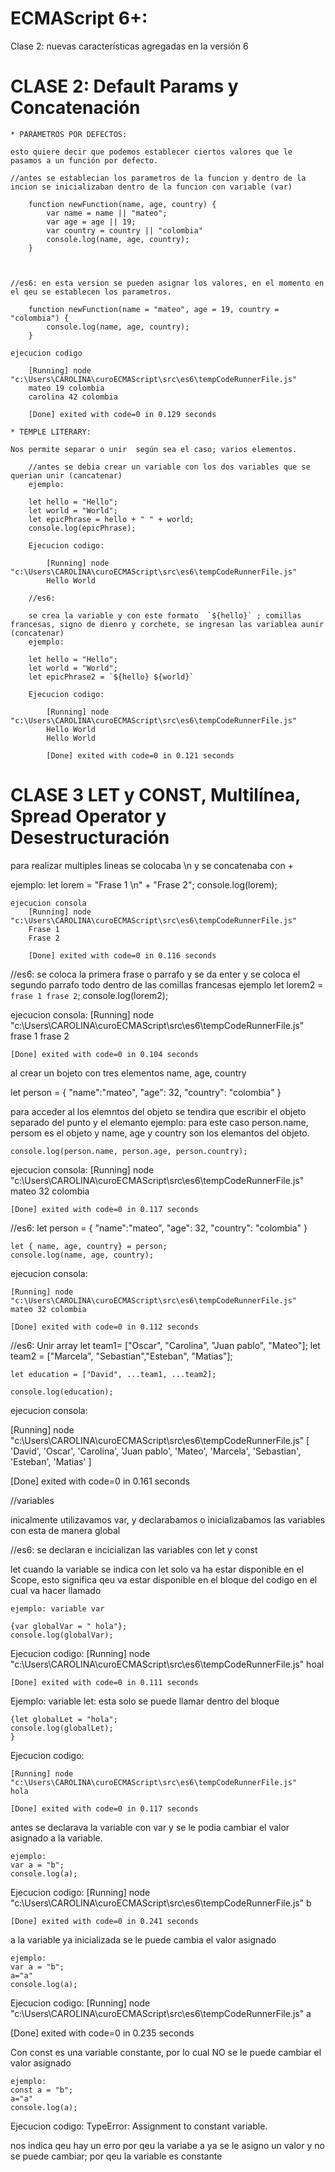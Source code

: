 # ECMAScript 6+:
Clase 2: nuevas características agregadas en la versión 6

# CLASE 2: Default Params y Concatenación

    * PARÁMETROS POR DEFECTOS: 

    esto quiere decir que podemos establecer ciertos valores que le pasamos a un función por defecto.

    //antes se establecian los parametros de la funcion y dentro de la incion se inicializaban dentro de la funcion con variable (var)

        function newFunction(name, age, country) {
            var name = name || "mateo";
            var age = age || 19;
            var country = country || "colombia"
            console.log(name, age, country);
        }
    
   

    //es6: en esta version se pueden asignar los valores, en el momento en el qeu se establecen los parametros.

        function newFunction(name = "mateo", age = 19, country = "colombia") {
            console.log(name, age, country);
        }

    ejecucion codigo

        [Running] node "c:\Users\CAROLINA\curoECMAScript\src\es6\tempCodeRunnerFile.js"
        mateo 19 colombia
        carolina 42 colombia

        [Done] exited with code=0 in 0.129 seconds

    * TEMPLE LITERARY: 

    Nos permite separar o unir  según sea el caso; varios elementos.

        //antes se debia crear un variable con los dos variables que se querian unir (cancatenar)
        ejemplo:

        let hello = "Hello";
        let world = "World";
        let epicPhrase = hello + " " + world;
        console.log(epicPhrase);

        Ejecucion codigo:

            [Running] node "c:\Users\CAROLINA\curoECMAScript\src\es6\tempCodeRunnerFile.js"
            Hello World

        //es6:

        se crea la variable y con este formato  `${hello}` ; comillas francesas, signo de dienro y corchete, se ingresan las variablea aunir (concatenar)
        ejemplo:

        let hello = "Hello";
        let world = "World";
        let epicPhrase2 = `${hello} ${world}` 

        Ejecucion codigo:

            [Running] node "c:\Users\CAROLINA\curoECMAScript\src\es6\tempCodeRunnerFile.js"
            Hello World
            Hello World

            [Done] exited with code=0 in 0.121 seconds


# CLASE 3 LET y CONST, Multilínea, Spread Operator y Desestructuración

para realizar multiples lineas se colocaba \n y se concatenaba con +

ejemplo:
    let lorem = "Frase 1 \n" + "Frase 2";
    console.log(lorem); 

    ejecucion consola
        [Running] node "c:\Users\CAROLINA\curoECMAScript\src\es6\tempCodeRunnerFile.js"
        Frase 1 
        Frase 2

        [Done] exited with code=0 in 0.116 seconds

//es6: se coloca la primera frase o parrafo y se da enter y se coloca el segundo parrafo  todo dentro de las comillas francesas
ejemplo
    let lorem2 = `frase 1
    frase 2`;
    console.log(lorem2); 

ejecucion consola:
    [Running] node "c:\Users\CAROLINA\curoECMAScript\src\es6\tempCodeRunnerFile.js"
    frase 1
    frase 2

    [Done] exited with code=0 in 0.104 seconds

al crear un bojeto con tres elementos name, age, country

let person = {
    "name":"mateo",
    "age": 32,
    "country": "colombia"
}

para acceder al los elemntos del objeto se tendira que escribir el objeto separado del punto y el elemanto 
    ejemplo: para este caso person.name, persom es el objeto y name, age y country son los elemantos del objeto.

    console.log(person.name, person.age, person.country);

ejecucion consola:
    [Running] node "c:\Users\CAROLINA\curoECMAScript\src\es6\tempCodeRunnerFile.js"
    mateo 32 colombia

    [Done] exited with code=0 in 0.117 seconds

//es6:
    let person = {
        "name":"mateo",
        "age": 32,
        "country": "colombia"
    }

    let { name, age, country} = person;
    console.log(name, age, country);

ejecucion consola:

    [Running] node "c:\Users\CAROLINA\curoECMAScript\src\es6\tempCodeRunnerFile.js"
    mateo 32 colombia

    [Done] exited with code=0 in 0.112 seconds

//es6: Unir array 
    let team1= ["Oscar", "Carolina", "Juan pablo", "Mateo"];
    let team2 = ["Marcela", "Sebastian","Esteban", "Matias"];

    let education = ["David", ...team1, ...team2];

    console.log(education);

ejecucion consola:

[Running] node "c:\Users\CAROLINA\curoECMAScript\src\es6\tempCodeRunnerFile.js"
[
  'David',     'Oscar',
  'Carolina',  'Juan pablo',
  'Mateo',     'Marcela',
  'Sebastian', 'Esteban',
  'Matias'
]

[Done] exited with code=0 in 0.161 seconds


//variables

inicalmente utilizavamos var, y declarabamos o inicializabamos las variables con esta de manera global

//es6: se declaran e incicializan las variables con let y const

let cuando la variable se indica con let solo va ha estar disponible en el Scope, esto significa qeu va estar disponible en el bloque del codigo en el cual va hacer llamado

    ejemplo: variable var

    {var globalVar = " hola"};
    console.log(globalVar);

Ejecucion codigo:
    [Running] node "c:\Users\CAROLINA\curoECMAScript\src\es6\tempCodeRunnerFile.js"
    hoal

    [Done] exited with code=0 in 0.111 seconds


Ejemplo: variable let: esta solo se puede llamar dentro del bloque 
    
    {let globalLet = "hola";
    console.log(globalLet);
    }

Ejecucion codigo:

    [Running] node "c:\Users\CAROLINA\curoECMAScript\src\es6\tempCodeRunnerFile.js"
    hola

    [Done] exited with code=0 in 0.117 seconds




antes se declarava la variable con var y se le podia cambiar el valor asignado a la variable.

    ejemplo:
    var a = "b";
    console.log(a);
Ejecucion codigo:
    [Running] node "c:\Users\CAROLINA\curoECMAScript\src\es6\tempCodeRunnerFile.js"
    b

    [Done] exited with code=0 in 0.241 seconds

a la variable ya inicializada se le puede cambia el valor asignado 

    ejemplo:
    var a = "b";
    a="a"
    console.log(a);

Ejecucion codigo:
[Running] node "c:\Users\CAROLINA\curoECMAScript\src\es6\tempCodeRunnerFile.js"
a

[Done] exited with code=0 in 0.235 seconds


Con const es una variable constante, por lo cual NO se le puede cambiar el valor asignado
   
    ejemplo:
    const a = "b";
    a="a"
    console.log(a);
    
Ejecucion codigo:
TypeError: Assignment to constant variable.

nos indica qeu hay un erro por qeu la variabe a ya se le asigno un valor y no se puede cambiar; por qeu la variable es constante



    





















